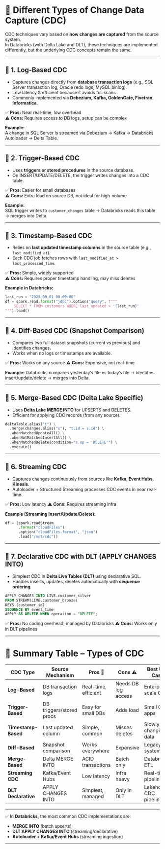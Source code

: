 # 🔄 Different Types of Change Data Capture (CDC)

CDC techniques vary based on **how changes are captured** from the source system.  
In Databricks (with Delta Lake and DLT), these techniques are implemented differently, but the underlying CDC concepts remain the same.

---

## 📌 1. **Log-Based CDC**
- Captures changes directly from **database transaction logs** (e.g., SQL Server transaction log, Oracle redo logs, MySQL binlog).
- Low latency & efficient because it avoids full scans.
- Commonly implemented via **Debezium, Kafka, GoldenGate, Fivetran, Informatica**.

✅ **Pros:** Near real-time, low overhead  
⚠️ **Cons:** Requires access to DB logs, setup can be complex  

**Example:**  
A change in SQL Server is streamed via Debezium → Kafka → Databricks Autoloader → Delta Table.

---

## 📌 2. **Trigger-Based CDC**
- Uses **triggers or stored procedures** in the source database.  
- On INSERT/UPDATE/DELETE, the trigger writes changes into a CDC table.  

✅ **Pros:** Easier for small databases  
⚠️ **Cons:** Extra load on source DB, not ideal for high-volume  

**Example:**  
SQL trigger writes to `customer_changes` table → Databricks reads this table → merges into Delta.

---

## 📌 3. **Timestamp-Based CDC**
- Relies on **last updated timestamp columns** in the source table (e.g., `last_modified_at`).  
- Each CDC job fetches rows with `last_modified_at > last_processed_time`.

✅ **Pros:** Simple, widely supported  
⚠️ **Cons:** Requires proper timestamp handling, may miss deletes  

**Example in Databricks:**  

```python
last_run = "2025-09-01 00:00:00"
df = spark.read.format("jdbc").option("query", f"""
    SELECT * FROM customers WHERE last_updated > '{last_run}'
""").load()
````

---

## 📌 4. **Diff-Based CDC (Snapshot Comparison)**

* Compares two full dataset snapshots (current vs previous) and identifies changes.
* Works when no logs or timestamps are available.

✅ **Pros:** Works on any source
⚠️ **Cons:** Expensive, not real-time

**Example:**
Databricks compares yesterday’s file vs today’s file → identifies insert/update/delete → merges into Delta.

---

## 📌 5. **Merge-Based CDC (Delta Lake Specific)**

* Uses **Delta Lake MERGE INTO** for UPSERTS and DELETES.
* Efficient for applying CDC records (from any source).

```python
deltaTable.alias("t") \
  .merge(changes.alias("s"), "t.id = s.id") \
  .whenMatchedUpdateAll() \
  .whenNotMatchedInsertAll() \
  .whenMatchedDelete(condition="s.op = 'DELETE'") \
  .execute()
```

---

## 📌 6. **Streaming CDC**

* Captures changes continuously from sources like **Kafka, Event Hubs, Kinesis**.
* Autoloader + Structured Streaming processes CDC events in near real-time.

✅ **Pros:** Low latency
⚠️ **Cons:** Requires streaming infra

**Example (Streaming Insert/Update/Delete):**

```python
df = (spark.readStream
      .format("cloudFiles")
      .option("cloudFiles.format", "json")
      .load("/mnt/cdc"))
```

---

## 📌 7. **Declarative CDC with DLT (APPLY CHANGES INTO)**

* Simplest CDC in **Delta Live Tables (DLT)** using declarative SQL.
* Handles inserts, updates, deletes automatically with **sequence ordering**.

```sql
APPLY CHANGES INTO LIVE.customer_silver
FROM STREAM(LIVE.customer_bronze)
KEYS (customer_id)
SEQUENCE BY event_time
APPLY AS DELETE WHEN operation = "DELETE";
```

✅ **Pros:** No coding overhead, managed by Databricks
⚠️ **Cons:** Works only in DLT pipelines

---

# 📝 Summary Table – Types of CDC

| CDC Type            | Source Mechanism         | Pros 🚀              | Cons ⚠️             | Best Use Case           |
| ------------------- | ------------------------ | -------------------- | ------------------- | ----------------------- |
| **Log-Based**       | DB transaction logs      | Real-time, efficient | Needs DB log access | Enterprise-scale CDC    |
| **Trigger-Based**   | DB triggers/stored procs | Easy for small DBs   | Adds load           | Small OLTP apps         |
| **Timestamp-Based** | Last updated column      | Simple, common       | Misses deletes      | Slowly changing data    |
| **Diff-Based**      | Snapshot comparison      | Works everywhere     | Expensive           | Legacy systems          |
| **Merge-Based**     | Delta MERGE INTO         | ACID transactions    | Batch only          | Databricks ETL          |
| **Streaming CDC**   | Kafka/Event Hubs         | Low latency          | Infra heavy         | Real-time pipelines     |
| **DLT Declarative** | APPLY CHANGES INTO       | Simplest, managed    | Only in DLT         | Lakehouse CDC pipelines |

---

✅ In **Databricks**, the most common CDC implementations are:

* **MERGE INTO** (batch upserts)
* **DLT APPLY CHANGES INTO** (streaming/declarative)
* **Autoloader + Kafka/Event Hubs** (streaming ingestion)

---
